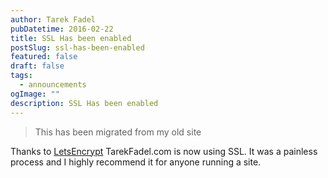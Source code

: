 ```yaml
---
author: Tarek Fadel
pubDatetime: 2016-02-22
title: SSL Has been enabled
postSlug: ssl-has-been-enabled
featured: false
draft: false
tags:
  - announcements
ogImage: ""
description: SSL Has been enabled
---
```


> This has been migrated from my old site

Thanks to [LetsEncrypt](https://letsencrypt.org/) TarekFadel.com is now using SSL. It was a painless process and I highly recommend it for anyone running a site.
